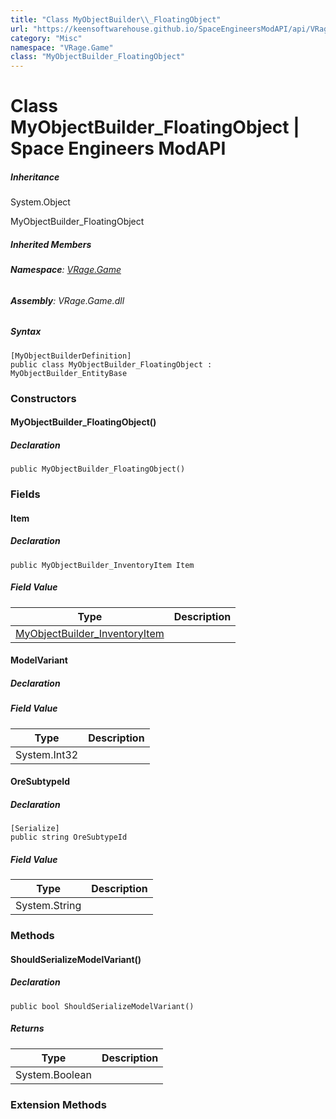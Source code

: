 ```yaml
---
title: "Class MyObjectBuilder\\_FloatingObject"
url: "https://keensoftwarehouse.github.io/SpaceEngineersModAPI/api/VRage.Game.MyObjectBuilder_FloatingObject.html"
category: "Misc"
namespace: "VRage.Game"
class: "MyObjectBuilder_FloatingObject"
---
```


# Class MyObjectBuilder\_FloatingObject | Space Engineers ModAPI

##### Inheritance

System.Object

MyObjectBuilder\_FloatingObject

##### Inherited Members

###### **Namespace**: [VRage.Game](https://keensoftwarehouse.github.io/SpaceEngineersModAPI/api/VRage.Game.html)

###### **Assembly**: VRage.Game.dll

##### Syntax

```
[MyObjectBuilderDefinition]
public class MyObjectBuilder_FloatingObject : MyObjectBuilder_EntityBase
```

### Constructors

#### MyObjectBuilder\_FloatingObject()

##### Declaration

```
public MyObjectBuilder_FloatingObject()
```

### Fields

#### Item

##### Declaration

```
public MyObjectBuilder_InventoryItem Item
```

##### Field Value

| Type | Description |
| --- | --- |
| [MyObjectBuilder\_InventoryItem](https://keensoftwarehouse.github.io/SpaceEngineersModAPI/api/VRage.Game.MyObjectBuilder_InventoryItem.html) |     |

#### ModelVariant

##### Declaration

##### Field Value

| Type | Description |
| --- | --- |
| System.Int32 |     |

#### OreSubtypeId

##### Declaration

```
[Serialize]
public string OreSubtypeId
```

##### Field Value

| Type | Description |
| --- | --- |
| System.String |     |

### Methods

#### ShouldSerializeModelVariant()

##### Declaration

```
public bool ShouldSerializeModelVariant()
```

##### Returns

| Type | Description |
| --- | --- |
| System.Boolean |     |

### Extension Methods